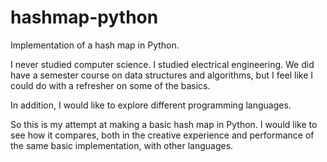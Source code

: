 # hashmap-python
Implementation of a hash map in Python.

I never studied computer science. I studied electrical engineering. We did have a semester course on data structures and algorithms, but I feel like I could do with a refresher on some of the basics.

In addition, I would like to explore different programming languages.

So this is my attempt at making a basic hash map in Python. I would like to see how it compares, both in the creative experience and performance of the same basic implementation, with other languages.
